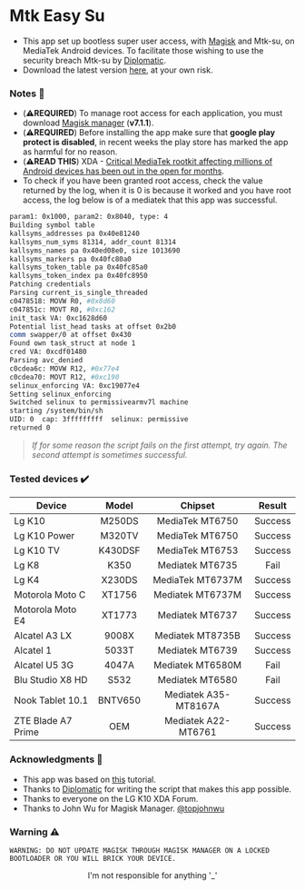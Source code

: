 # Mtk Easy Su
- This app set up bootless super user access, with [Magisk](https://github.com/topjohnwu/Magisk) and Mtk-su, on MediaTek Android devices. To facilitate those wishing to use the security breach Mtk-su by [Diplomatic](https://forum.xda-developers.com/member.php?u=8132642).
- Download the latest version [here](https://github.com/JunioJsv/mediatek-easy-root/releases/latest), at your own risk.

### Notes :memo:
- (:warning:__REQUIRED__) To manage root access for each application, you must download [Magisk manager](https://github.com/topjohnwu/Magisk/releases/tag/manager-v7.1.1) (__v7.1.1__).
- (:warning:__REQUIRED__) Before installing the app make sure that **google play protect is disabled**, in recent weeks the play store has marked the app as harmful for no reason.
- (:warning:__READ THIS__) XDA - [Critical MediaTek rootkit affecting millions of Android devices has been out in the open for months](https://www.xda-developers.com/mediatek-su-rootkit-exploit/).
- To check if you have been granted root access, check the value returned by the log, when it is 0 is because it worked and you have root access, the log below is of a mediatek that this app was successful.
```sh
param1: 0x1000, param2: 0x8040, type: 4
Building symbol table
kallsyms_addresses pa 0x40e81240
kallsyms_num_syms 81314, addr_count 81314
kallsyms_names pa 0x40ed08e0, size 1013690
kallsyms_markers pa 0x40fc80a0
kallsyms_token_table pa 0x40fc85a0
kallsyms_token_index pa 0x40fc8950
Patching credentials
Parsing current_is_single_threaded
c0478518: MOVW R0, #0x8d60
c047851c: MOVT R0, #0xc162
init_task VA: 0xc1628d60
Potential list_head tasks at offset 0x2b0
comm swapper/0 at offset 0x430
Found own task_struct at node 1
cred VA: 0xcdf01480
Parsing avc_denied
c0cdea6c: MOVW R12, #0x77e4
c0cdea70: MOVT R12, #0xc190
selinux_enforcing VA: 0xc19077e4
Setting selinux_enforcing
Switched selinux to permissivearmv7l machine
starting /system/bin/sh
UID: 0  cap: 3fffffffff  selinux: permissive  
returned 0
```
> _If for some reason the script fails on the first attempt, try again. The second attempt is sometimes successful._

### Tested devices :heavy_check_mark:
|      Device     |  Model  |      Chipset     |  Result |
|-----------------|:-------:|:----------------:|:-------:|
| Lg K10          |  M250DS |  MediaTek MT6750 | Success |
| Lg K10 Power    |  M320TV |  MediaTek MT6750 | Success |
| Lg K10 TV       | K430DSF |  MediaTek MT6753 | Success |
| Lg K8           |   K350  |  Mediatek MT6735 |   Fail  |
| Lg K4           |  X230DS | MediaTek MT6737M | Success |
| Motorola Moto C |  XT1756 | Mediatek MT6737M | Success |
| Motorola Moto E4|  XT1773 |  Mediatek MT6737 | Success |
| Alcatel A3 LX   |  9008X  | Mediatek MT8735B | Success |
| Alcatel 1       |  5033T  |  Mediatek MT6739 | Success |
| Alcatel U5 3G   |  4047A  | Mediatek MT6580M |   Fail  |
| Blu Studio X8 HD|   S532  |  Mediatek MT6580 |   Fail  |
| Nook Tablet 10.1|BNTV650|Mediatek A35-MT8167A| Success |
|ZTE Blade A7 Prime|  OEM  |Mediatek A22-MT6761| Success |

### Acknowledgments :handshake:
- This app was based on [this](https://forum.xda-developers.com/showpost.php?p=79626434&postcount=135) tutorial.
- Thanks to [Diplomatic](https://forum.xda-developers.com/member.php?u=8132642) for writing the script that makes this app possible.
- Thanks to everyone on the LG K10 XDA Forum.
- Thanks to John Wu for Magisk Manager. [@topjohnwu](https://twitter.com/topjohnwu)

### Warning :warning:
    WARNING: DO NOT UPDATE MAGISK THROUGH MAGISK MANAGER ON A LOCKED BOOTLOADER OR YOU WILL BRICK YOUR DEVICE.
<p align=center>I'm not responsible for anything '_'</p>

